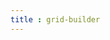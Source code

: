 ```yaml
---
title : grid-builder
---
```


<!-- ## grid-builder -->

<!-- UTSCOMJSON.grid-builder.name -->

<!-- UTSCOMJSON.grid-builder.description -->

<!-- UTSCOMJSON.grid-builder.compatibility -->

<!-- UTSCOMJSON.grid-builder.attribute -->

<!-- UTSCOMJSON.grid-builder.event -->

<!-- UTSCOMJSON.grid-builder.component_type -->

<!-- UTSCOMJSON.grid-builder.children -->

<!-- UTSCOMJSON.grid-builder.example -->

<!-- UTSCOMJSON.grid-builder.reference -->
